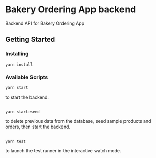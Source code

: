 # Bakery Ordering App backend
Backend API for Bakery Ordering App

## Getting Started

### Installing

```
yarn install
```

### Available Scripts

```
yarn start
```
to start the backend.
<br></br>
```
yarn start:seed
```
to delete previous data from the database, seed sample products and orders, then start the backend.
<br></br>
```
yarn test
```
to launch the test runner in the interactive watch mode.